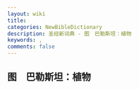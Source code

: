 ```yaml
---
layout: wiki
title: 
categories: NewBibleDictionary
description: 圣经新词典 - 图　巴勒斯坦：植物
keywords: , 
comments: false
---
```


## 图　巴勒斯坦：植物












